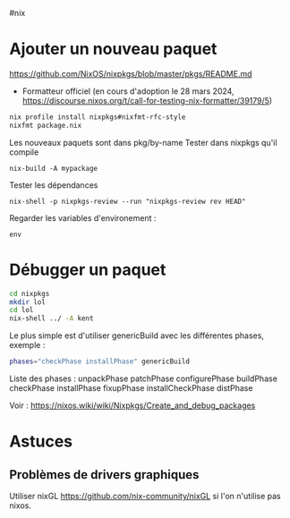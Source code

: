 #nix
# Ajouter un nouveau paquet

https://github.com/NixOS/nixpkgs/blob/master/pkgs/README.md

- Formatteur officiel (en cours d'adoption le 28 mars 2024, https://discourse.nixos.org/t/call-for-testing-nix-formatter/39179/5)
```sh
nix profile install nixpkgs#nixfmt-rfc-style
nixfmt package.nix
```
Les nouveaux paquets sont dans pkg/by-name
Tester dans nixpkgs qu'il compile 
```
nix-build -A mypackage
```
Tester les dépendances 
```
nix-shell -p nixpkgs-review --run "nixpkgs-review rev HEAD"
 ```
Regarder les variables d\'environement :
```
env
```

# Débugger un paquet

``` {.bash org-language="sh"}
cd nixpkgs
mkdir lol
cd lol
nix-shell ../ -A kent
```

Le plus simple est d\'utiliser genericBuild avec les différentes phases,
exemple :

``` {.bash org-language="sh"}
phases="checkPhase installPhase" genericBuild
```

Liste des phases : unpackPhase patchPhase configurePhase buildPhase
checkPhase installPhase fixupPhase installCheckPhase distPhase

Voir : <https://nixos.wiki/wiki/Nixpkgs/Create_and_debug_packages>


# Astuces
## Problèmes de drivers graphiques
Utiliser nixGL https://github.com/nix-community/nixGL si l'on n'utilise pas nixos.
